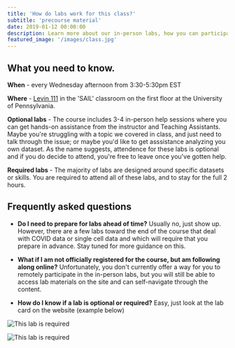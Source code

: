 ```yaml
---
title: 'How do labs work for this class?'
subtitle: 'precourse material'
date: 2019-01-12 00:00:00
description: Learn more about our in-person labs, how you can participate in-person or virtually, and what you'll learn along the way.
featured_image: '/images/class.jpg'
---
```


## What you need to know.

**When** - every Wednesday afternoon from 3:30-5:30pm EST 

**Where** - [Levin 111](https://www.facilities.upenn.edu/maps?glid=720) in the 'SAIL' classroom on the first floor at the University of Pennsylvania.  

**Optional labs** - The course includes 3-4 in-person help sessions where you can get hands-on assistance from the instructor and Teaching Assistants.  Maybe you're struggling with a topic we covered in class, and just need to talk through the issue; or maybe you'd like to get asssistance analyzing you own dataset.  As the name suggests, attendence for these labs is optional and if you do decide to attend, you're free to leave once you've gotten help.  

**Required labs** - The majority of labs are designed around specific datasets or skills.  You are required to attend all of these labs, and to stay for the full 2 hours.  

## Frequently asked questions

* **Do I need to prepare for labs ahead of time?**  Usually no, just show up.  However, there are a few labs toward the end of the course that deal with COVID data or single cell data and which will require that you prepare in advance.  Stay tuned for more guidance on this.

* **What if I am not officially registered for the course, but am following along online?**  Unfortunately, you don't currently offer a way for you to remotely participate in the in-person labs, but you will still be able to access lab materials on the site and can self-navigate through the content.

* **How do I know if a lab is optional or required?**  Easy, just look at the lab card on the website (example below)

<img src="http://DIYtranscriptomics.github.io/images/labCard.png" alt="This lab is required">

![This lab is required](http://DIYtranscriptomics.github.io/images/labCard.png)



